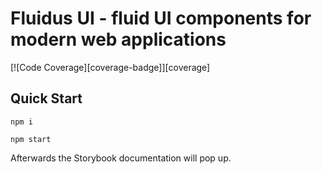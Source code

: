 # Fluidus UI - fluid UI components for modern web applications

[![Code Coverage][coverage-badge]][coverage]

## Quick Start

```
npm i
```

```
npm start
```

Afterwards the Storybook documentation will pop up.
